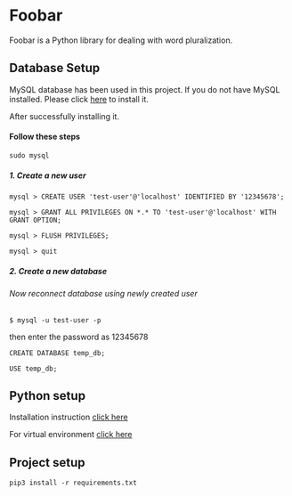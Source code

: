 # Foobar

Foobar is a Python library for dealing with word pluralization.

## Database Setup

MySQL database has been used in this project.
If you do not have MySQL installed.
Please click [here](https://www.digitalocean.com/community/tutorials/how-to-install-mysql-on-ubuntu-18-04) to install it.

After successfully installing it.

#### Follow these steps

```
sudo mysql
```
##### 1. Create a new user

```
mysql > CREATE USER 'test-user'@'localhost' IDENTIFIED BY '12345678';

mysql > GRANT ALL PRIVILEGES ON *.* TO 'test-user'@'localhost' WITH GRANT OPTION;

mysql > FLUSH PRIVILEGES;

mysql > quit
```

##### 2. Create a new database
###### Now reconnect database using newly created user
```
$ mysql -u test-user -p
```
then enter the password as 12345678

```
CREATE DATABASE temp_db;

USE temp_db;
```

## Python setup

Installation instruction [click here](https://phoenixnap.com/kb/how-to-install-python-3-ubuntu)

For virtual environment [click here](https://packaging.python.org/guides/installing-using-pip-and-virtual-environments/)


## Project setup

```
pip3 install -r requirements.txt
```
